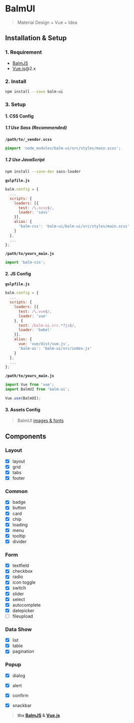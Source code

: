 # BalmUI
> Material Design + Vue + Idea

## Installation & Setup

### 1. Requirement

- [BalmJS](http://balmjs.com/)
- [Vue.js](https://vuejs.org/)@2.x

### 2. Install

```sh
npm install --save balm-ui
```

### 3. Setup

#### 1. CSS Config

##### 1.1 Use Sass (Recommended)

__`/path/to/_vendor.scss`__

```css
@import 'node_modules/balm-ui/src/styles/main.scss';
```

##### 1.2 Use JavaScript

```sh
npm install --save-dev sass-loader
```

__`gulpfile.js`__

```js
balm.config = {
  ...
  scripts: {
    loaders: [{
      test: /\.scss$/,
      loader: 'sass'
    }],
    alias: {
      'balm-css': 'balm-ui/balm-ui/src/styles/main.scss'
    }
  },
  ...
};
```

__`/path/to/yours_main.js`__

```js
import 'balm-css';
```

#### 2. JS Config

__`gulpfile.js`__

```js
balm.config = {
  ...
  scripts: {
    loaders: [{
      test: /\.vue$/,
      loader: 'vue'
    }, {
      test: /balm-ui.src.*?js$/,
      loader: 'babel'
    }],
    alias: {
      vue: 'vue/dist/vue.js',
      'balm-ui': 'balm-ui/src/index.js'
    }
  },
  ...
};
```

__`/path/to/yours_main.js`__

```js
import Vue from 'vue';
import BalmUI from 'balm-ui';

Vue.use(BalmUI);
```

#### 3. Assets Config

> BalmUI [images & fonts](http://balmjs.com/ui-vue/assets.zip)

## Components

### Layout

- [x] layout
- [x] grid
- [x] tabs
- [x] footer

### Common

- [x] badge
- [x] button
- [x] card
- [x] chip
- [x] loading
- [x] menu
- [x] tooltip
- [x] divider

### Form

- [x] textfield
- [x] checkbox
- [x] radio
- [x] icon toggle
- [x] switch
- [x] slider
- [x] select
- [x] autocomplete
- [x] datepicker
- [ ] fileupload

### Data Show

- [x] list
- [x] table
- [x] pagination

### Popup

- [x] dialog
- [x] alert
- [x] confirm
- [x] snackbar


> __thx [BalmJS](http://balmjs.com/) & [Vue.js](https://vuejs.org/)__
